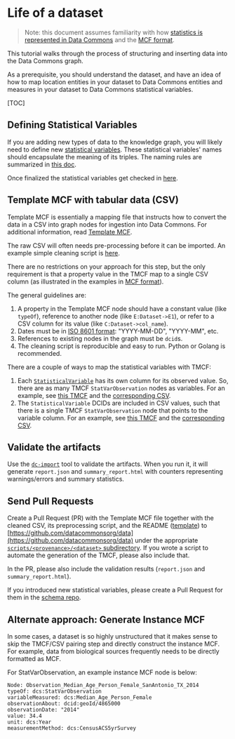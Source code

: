 # Life of a dataset

> Note: this document assumes familiarity with how [statistics is represented in
> Data Commons](representing_statistics.md) and the [MCF format](mcf_format.md).

This tutorial walks through the process of structuring and inserting data into
the Data Commons graph.

As a prerequisite, you should understand the dataset, and have an idea of how
to map location entities in your dataset to Data Commons entities and measures
in your dataset to Data Commons statistical variables.

[TOC]

## Defining Statistical Variables

If you are adding new types of data to the knowledge graph, you will likely
need to define new [statistical variables](representing_statistics.html).
These statistical variables' names should encapsulate the meaning of its
triples. The naming rules are summarized in [this doc](https://docs.google.com/document/u/2/d/e/2PACX-1vR7wU6qGXm2er9N2Mf9FaavYSpsX629hKtdmqL6m3_gBrAxGdG5Htlblrh3lO-e3fsUJOkH3Yx2wmnS/pub).

Once finalized the statistical variables get checked in
[here](https://github.com/datacommonsorg/schema/tree/main/stat_vars).

## Template MCF with tabular data (CSV)

Template MCF is essentially a mapping file that instructs how to convert the
data in a CSV into graph nodes for ingestion into Data Commons.  For additional
information, read [Template
MCF](https://github.com/datacommonsorg/data/blob/master/docs/mcf_format.md#template-mcf).

The raw CSV will often needs pre-processing before it can be imported.  An
example simple cleaning script is
[here](https://github.com/datacommonsorg/data/blob/master/scripts/covid_tracking_project/historic_state_data/preprocess_csv.py).

There are no restrictions on your approach for this step, but the only
requirement is that a property value in the TMCF map to a single CSV column (as
illustrated in the examples in [MCF format](mcf_format.md)).

The general guidelines are:

1. A property in the Template MCF node should have a constant value (like `typeOf`), reference to another node (like `E:Dataset->E1`), or refer to a CSV column for its value (like `C:Dataset->col_name`).
1. Dates must be in [ISO 8601 format](https://www.w3.org/TR/NOTE-datetime): "YYYY-MM-DD", "YYYY-MM", etc.
1. References to existing nodes in the graph must be `dcid`s.
1. The cleaning script is reproducible and easy to run. Python or Golang is recommended.

There are a couple of ways to map the statistical variables with TMCF:

1. Each
   [`StatisticalVariable`](https://datacommons.org/browser/StatisticalVariable)
   has its own column for its observed value.  So, there are as many TMCF
   `StatVarObservation` nodes as variables. For an example, see [this
   TMCF](https://github.com/datacommonsorg/data/blob/master/scripts/covid_tracking_project/historic_state_data/test_expected_tmcf.tmcf)
   and the [corresponding CSV](https://github.com/datacommonsorg/data/blob/master/scripts/covid_tracking_project/historic_state_data/test_csv.csv).
1. The `StatisticalVariable` DCIDs are included in CSV values, such that there
   is a single TMCF `StatVarObservation` node that points to the variable
   column. For an example, see [this TMCF](https://github.com/datacommonsorg/data/blob/master/scripts/india_census/primary_census_abstract_data/IndiaCensus2011_Primary_Abstract_Data.tmcf)
   and the [corresponding CSV](https://github.com/datacommonsorg/data/blob/master/scripts/india_census/primary_census_abstract_data/IndiaCensus2011_Primary_Abstract_Data.csv).

## Validate the artifacts

Use the [`dc-import`](https://github.com/datacommonsorg/import#using-import-tool) tool to validate the artifacts. When you run it, it will generate `report.json` and `summary_report.html` with counters representing warnings/errors and summary statistics.

## Send Pull Requests

Create a Pull Request (PR) with the Template MCF file together with the cleaned CSV, its preprocessing script, and the README ([template](https://github.com/datacommonsorg/data/tree/master/scripts/example_provenance/example_dataset)) to [https://github.com/datacommonsorg/data](https://github.com/datacommonsorg/data) under the appropriate [`scripts/<provenance>/<dataset>` subdirectory](https://github.com/datacommonsorg/data/tree/master/scripts/india_census/primary_census_abstract_data). If you wrote a script to automate the generation of the TMCF, please also include that.

In the PR, please also include the validation results (`report.json` and `summary_report.html`).

If you introduced new statistical variables, please create a Pull Request for them in the [schema repo](https://github.com/datacommonsorg/schema).

## Alternate approach: Generate Instance MCF

In some cases, a dataset is so highly unstructured that it makes sense to skip
the TMCF/CSV pairing step and directly construct the instance MCF. For example,
data from biological sources frequently needs to be directly formatted as MCF.

For StatVarObservation, an example instance MCF node is below:

```
Node: Observation_Median_Age_Person_Female_SanAntonio_TX_2014
typeOf: dcs:StatVarObservation
variableMeasured: dcs:Median_Age_Person_Female
observationAbout: dcid:geoId/4865000
observationDate: "2014"
value: 34.4
unit: dcs:Year
measurementMethod: dcs:CensusACS5yrSurvey
```
